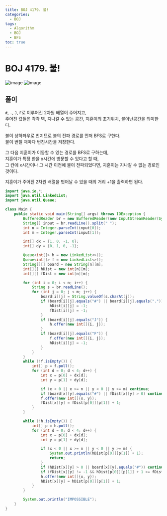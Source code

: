 ```yaml
---
title: BOJ 4179. 불!
categories:
  - BOJ
tags:
  - Algorithm
  - BOJ
  - BFS
toc: true
---
```


# BOJ 4179. 불!
![image](https://user-images.githubusercontent.com/39984656/137640743-c0b6ed54-827b-430d-a33d-18a96e914399.png)
![image](https://user-images.githubusercontent.com/39984656/137640760-49915a4b-8018-43db-a6a9-23b10abcc38e.png)

## 풀이
`#`, `.`, `J`, `F`로 이루어진 2차원 배열이 주어지고,  
주어진 값들은 각각 벽, 지나갈 수 있는 공간, 지훈이의 초기위치, 불이난공간을 의미한다.    
  
불이 상하좌우로 번지므로 불의 전파 경로를 먼저 BFS로 구한다.  
불이 번질 때마다 번진시간을 저장한다.    
  
그 다음 지훈이가 이동할 수 있는 경로를 BFS로 구하는데,  
지훈이가 특정 한을 x시간에 방문할 수 있다고 할 때,   
그 칸에 x시간이나 그 시간 이전에 불이 전파되었다면, 지훈이는 지나갈 수 없는 경로인 것이다.  

지훈이가 주어진 2차원 배열을 벗어날 수 있을 때의 거리 +1을 출력하면 된다.  
```java
import java.io.*;
import java.util.LinkedList;
import java.util.Queue;

class Main {
    public static void main(String[] args) throws IOException {
        BufferedReader br = new BufferedReader(new InputStreamReader(System.in));
        String[] input = br.readLine().split(" ");
        int n = Integer.parseInt(input[0]);
        int m = Integer.parseInt(input[1]);

        int[] dx = {1, 0, -1, 0};
        int[] dy = {0, 1, 0, -1};

        Queue<int[]> h = new LinkedList<>();
        Queue<int[]> f = new LinkedList<>();
        String[][] board = new String[n][m];
        int[][] hDist = new int[n][m];
        int[][] fDist = new int[n][m];

        for (int i = 0; i < n; i++) {
            String s = br.readLine();
            for (int j = 0; j < m; j++) {
                board[i][j] = String.valueOf(s.charAt(j));
                if (board[i][j].equals("#") || board[i][j].equals(".")) {
                    hDist[i][j] = -1;
                    fDist[i][j] = -1;
                }
                if (board[i][j].equals("J")) {
                    h.offer(new int[]{i, j});
                }
                if (board[i][j].equals("F")) {
                    f.offer(new int[]{i, j});
                    hDist[i][j] = -1;
                }
            }
        }
        while (!f.isEmpty()) {
            int[] p = f.poll();
            for (int d = 0; d < 4; d++) {
                int x = p[0] + dx[d];
                int y = p[1] + dy[d];

                if (x < 0 || x >= n || y < 0 || y >= m) continue;
                if (board[x][y].equals("#") || fDist[x][y] > 0) continue;
                f.offer(new int[]{x, y});
                fDist[x][y] = fDist[p[0]][p[1]] + 1;
            }
        }

        while (!h.isEmpty()) {
            int[] p = h.poll();
            for (int d = 0; d < 4; d++) {
                int x = p[0] + dx[d];
                int y = p[1] + dy[d];

                if (x < 0 || x >= n || y < 0 || y >= m) {
                    System.out.println(hDist[p[0]][p[1]] + 1);
                    return;
                }
                if (hDist[x][y] > 0 || board[x][y].equals("#")) continue;
                if (fDist[x][y] != -1 && hDist[p[0]][p[1]] + 1 >= fDist[x][y]) continue;
                h.offer(new int[]{x, y});
                hDist[x][y] = hDist[p[0]][p[1]] + 1;
            }
        }

        System.out.println("IMPOSSIBLE");
    }
}
```